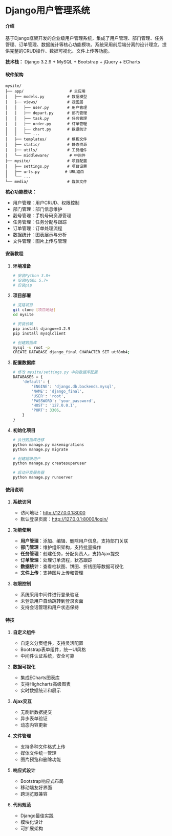 # Django用户管理系统

#### 介绍
基于Django框架开发的企业级用户管理系统，集成了用户管理、部门管理、任务管理、订单管理、数据统计等核心功能模块。系统采用前后端分离的设计理念，提供完整的CRUD操作、数据可视化、文件上传等功能。

**技术栈：** Django 3.2.9 + MySQL + Bootstrap + jQuery + ECharts

#### 软件架构
```
mysite/
├── app/                    # 主应用
│   ├── models.py          # 数据模型
│   ├── views/             # 视图层
│   │   ├── user.py        # 用户管理
│   │   ├── depart.py      # 部门管理
│   │   ├── task.py        # 任务管理
│   │   ├── order.py       # 订单管理
│   │   ├── chart.py       # 数据统计
│   │   └── ...
│   ├── templates/         # 模板文件
│   ├── static/            # 静态资源
│   ├── utils/             # 工具组件
│   └── middleware/         # 中间件
├── mysite/                # 项目配置
│   ├── settings.py        # 项目设置
│   ├── urls.py           # URL路由
│   └── ...
└── media/                 # 媒体文件
```

**核心功能模块：**
- 用户管理：用户CRUD、权限控制
- 部门管理：部门信息维护
- 靓号管理：手机号码资源管理
- 任务管理：任务分配与跟踪
- 订单管理：订单处理流程
- 数据统计：图表展示与分析
- 文件管理：图片上传与管理

#### 安装教程

1. **环境准备**
   ```bash
   # 安装Python 3.8+
   # 安装MySQL 5.7+
   # 安装pip
   ```

2. **项目部署**
   ```bash
   # 克隆项目
   git clone [项目地址]
   cd mysite
   
   # 安装依赖
   pip install django==3.2.9
   pip install mysqlclient
   
   # 创建数据库
   mysql -u root -p
   CREATE DATABASE django_final CHARACTER SET utf8mb4;
   ```

3. **配置数据库**
   ```python
   # 修改 mysite/settings.py 中的数据库配置
   DATABASES = {
       'default': {
           'ENGINE': 'django.db.backends.mysql',
           'NAME': 'django_final',
           'USER': 'root',
           'PASSWORD': 'your_password',
           'HOST': '127.0.0.1',
           'PORT': 3306,
       }
   }
   ```

4. **初始化项目**
   ```bash
   # 执行数据库迁移
   python manage.py makemigrations
   python manage.py migrate
   
   # 创建超级用户
   python manage.py createsuperuser
   
   # 启动开发服务器
   python manage.py runserver
   ```

#### 使用说明

1. **系统访问**
   - 访问地址：http://127.0.0.1:8000
   - 默认登录页面：http://127.0.0.1:8000/login/

2. **功能使用**
   - **用户管理**：添加、编辑、删除用户信息，支持部门关联
   - **部门管理**：维护组织架构，支持批量操作
   - **任务管理**：创建任务，分配负责人，支持Ajax提交
   - **订单管理**：处理订单流程，状态跟踪
   - **数据统计**：查看柱状图、饼图、折线图等数据可视化
   - **文件上传**：支持图片上传和管理

3. **权限控制**
   - 系统采用中间件进行登录验证
   - 未登录用户自动跳转到登录页面
   - 支持会话管理和用户状态保持

#### 特技

1. **自定义组件**
   - 自定义分页组件，支持灵活配置
   - Bootstrap表单组件，统一UI风格
   - 中间件认证系统，安全可靠

2. **数据可视化**
   - 集成ECharts图表库
   - 支持Highcharts高级图表
   - 实时数据统计和展示

3. **Ajax交互**
   - 无刷新数据提交
   - 异步表单验证
   - 动态内容更新

4. **文件管理**
   - 支持多种文件格式上传
   - 媒体文件统一管理
   - 图片预览和删除功能

5. **响应式设计**
   - Bootstrap响应式布局
   - 移动端友好界面
   - 跨浏览器兼容

6. **代码规范**
   - Django最佳实践
   - 模块化设计
   - 可扩展架构
